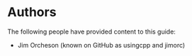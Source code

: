 # Authors
The following people have provided content to this guide:

- Jim Orcheson (known on GitHub as usingcpp and jimorc)